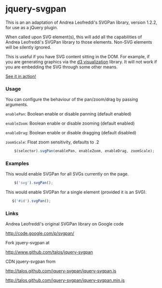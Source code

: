 # jquery-svgpan

This is an an adaptation of Andrea Leofreddi's SVGPan library,
version 1.2.2, for use as a jQuery plugin.

When called upon SVG element(s), this will add all the capabilities of
Andrea Leofreddi's SVGPan library to those elements.  Non-SVG elements
will be silently ignored.

This is useful if you have SVG content sitting in the DOM.  For
example, if you are generating graphics via the [d3
visualization](http://mbostock.github.com/d3/) library.  It will not
work if you are embedding the SVG through some other means.

[See it in action!](http://talos.github.com/jquery-svgpan/demo.html)

### Usage

You can configure the behaviour of the pan/zoom/drag by passing
arguments.

`enablePan`: Boolean enable or disable panning (default enabled)

`enableZoom`: Boolean enable or disable zooming (default enabled)

`enableDrag`: Boolean enable or disable dragging (default disabled)

`zoomScale`: Float zoom sensitivity, defaults to .2

```javascript
    $(selector).svgPan(enablePan, enableZoom, enableDrag, zoomScale);
```

### Examples

This would enable SVGPan for all SVGs currently on the page.

```javascript
    $('svg').svgPan();
```

This would enable SVGPan for a single element (provided it is an SVG).

```javascript
   $('#id').svgPan();
```

### Links

Andrea Leofreddi's original SVGPan library on Google code

http://code.google.com/p/svgpan/

Fork jquery-svgpan at

http://www.github.com/talos/jquery-svgpan

CDN jquery-svgpan from

http://talos.github.com/jquery-svgpan/jquery-svgpan.js

http://talos.github.com/jquery-svgpan/jquery-svgpan.min.js

